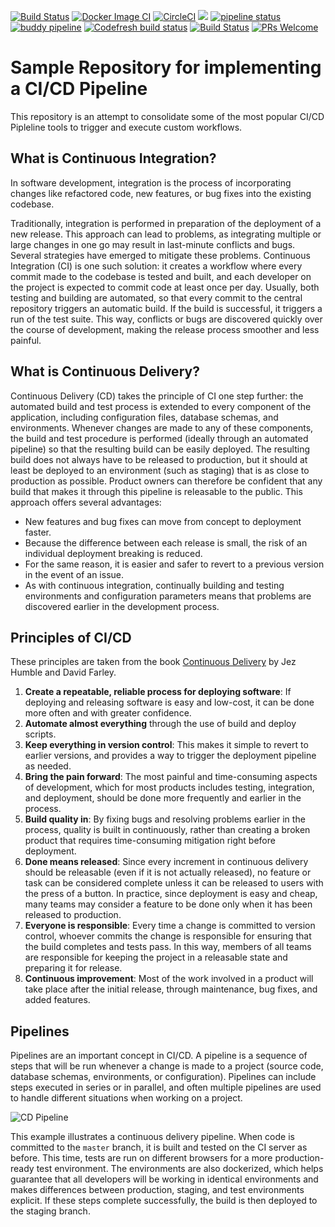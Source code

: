 [![Build Status](https://app.travis-ci.com/dhomane/ci-cd-pipeline.svg?branch=master)](https://app.travis-ci.com/dhomane/ci-cd-pipeline)  [![Docker Image CI](https://github.com/dhomane/ci-cd-pipeline/actions/workflows/docker-image.yml/badge.svg?branch=master)](https://github.com/dhomane/ci-cd-pipeline/actions/workflows/docker-image.yml)  [![CircleCI](https://circleci.com/gh/dhomane/ci-cd-pipeline/tree/master.svg?style=svg)](https://circleci.com/gh/dhomane/ci-cd-pipeline/tree/master)  ![](https://codebuild.us-east-1.amazonaws.com/badges?uuid=eyJlbmNyeXB0ZWREYXRhIjoiaGdkQ3IyWk8rdjg2WUVlMTJ3N3FQZk85aVB0eGM0R2x3OEJ3U1FrVEs5OTNUUVlrVURDajkxZW1xMzkrRzVFOTNlZFp4V0IxSkkrMTM1V05kT1Y0NlhjPSIsIml2UGFyYW1ldGVyU3BlYyI6ImgyVGMvQXpwY1JSOWl1VG4iLCJtYXRlcmlhbFNldFNlcmlhbCI6MX0%3D&branch=main)  [![pipeline status](https://gitlab.com/dhomane/ci-cd-pipeline/badges/master/pipeline.svg)](https://gitlab.com/dhomane/ci-cd-pipeline/-/commits/master)  [![buddy pipeline](https://app.buddy.works/dhomane/ci-cd-pipeline/pipelines/pipeline/385802/badge.svg?token=25080b42f7bc1405d7ce384db120d5994267c5120df44a0f4258765949a65658 "buddy pipeline")](https://app.buddy.works/dhomane/ci-cd-pipeline/pipelines/pipeline/385802)  [![Codefresh build status]( https://g.codefresh.io/api/badges/pipeline/dhomane/CI%2FCD%20Project%2Fci-cd-pipeline-new?type=cf-1&key=eyJhbGciOiJIUzI1NiJ9.NjEyMWMyYThiNzk0Zjc3YTEwYmJkMzg0.z73WSEI7fc4Pq-UO6acfTfzsD3nb5HX9xVqcCKlvLlo)]( https://g.codefresh.io/pipelines/edit/new/builds?id=6259668e05842aa7befb029b&pipeline=ci-cd-pipeline-new&projects=CI%2FCD%20Project&projectId=6252f6f0402b89a050cefdc7)  [![Build Status](https://dhomane.semaphoreci.com/badges/ci-cd-pipeline/branches/master.svg)](https://dhomane.semaphoreci.com/projects/ci-cd-pipeline)  [![PRs Welcome](https://img.shields.io/badge/PRs-welcome-brightgreen.svg?style=flat-square)](https://makeapullrequest.com)



# Sample Repository for implementing a CI/CD Pipeline

This repository is an attempt to consolidate some of the most popular CI/CD Pipleline tools to trigger and execute custom workflows.

## What is Continuous Integration?

In software development, integration is the process of incorporating changes like refactored code, new features, or bug fixes into the existing codebase.

Traditionally, integration is performed in preparation of the deployment of a new release. This approach can lead to problems, as integrating multiple or large changes in one go may result in last-minute conflicts and bugs. Several strategies have emerged to mitigate these problems. Continuous Integration (CI) is one such solution: it creates a workflow where every commit made to the codebase is tested and built, and each developer on the project is expected to commit code at least once per day. Usually, both testing and building are automated, so that every commit to the central repository triggers an automatic build. If the build is successful, it triggers a run of the test suite. This way, conflicts or bugs are discovered quickly over the course of development, making the release process smoother and less painful.

## What is Continuous Delivery?

Continuous Delivery (CD) takes the principle of CI one step further: the automated build and test process is extended to every component of the application, including configuration files, database schemas, and environments. Whenever changes are made to any of these components, the build and test procedure is performed (ideally through an automated pipeline) so that the resulting build can be easily deployed. The resulting build does not always have to be released to production, but it should at least be deployed to an environment (such as staging) that is as close to production as possible. Product owners can therefore be confident that any build that makes it through this pipeline is releasable to the public. This approach offers several advantages:

  - New features and bug fixes can move from concept to deployment faster.
  - Because the difference between each release is small, the risk of an individual deployment breaking is reduced.
  - For the same reason, it is easier and safer to revert to a previous version in the event of an issue.
  - As with continuous integration, continually building and testing environments and configuration parameters means that problems are discovered earlier in the development process.

## Principles of CI/CD

These principles are taken from the book [Continuous Delivery](http://www.informit.com/store/continuous-delivery-reliable-software-releases-through-9780321601919) by Jez Humble and David Farley.

1.  **Create a repeatable, reliable process for deploying software**: If deploying and releasing software is easy and low-cost, it can be done more often and with greater confidence.
2.  **Automate almost everything** through the use of build and deploy scripts.
3.  **Keep everything in version control**: This makes it simple to revert to earlier versions, and provides a way to trigger the deployment pipeline as needed.
4.  **Bring the pain forward**: The most painful and time-consuming aspects of development, which for most products includes testing, integration, and deployment, should be done more frequently and earlier in the process.
5.  **Build quality in**: By fixing bugs and resolving problems earlier in the process, quality is built in continuously, rather than creating a broken product that requires time-consuming mitigation right before deployment.
6.  **Done means released**: Since every increment in continuous delivery should be releasable (even if it is not actually released), no feature or task can be considered complete unless it can be released to users with the press of a button. In practice, since deployment is easy and cheap, many teams may consider a feature to be done only when it has been released to production.
7.  **Everyone is responsible**: Every time a change is committed to version control, whoever commits the change is responsible for ensuring that the build completes and tests pass. In this way, members of all teams are responsible for keeping the project in a releasable state and preparing it for release.
8.  **Continuous improvement**: Most of the work involved in a product will take place after the initial release, through maintenance, bug fixes, and added features.

## Pipelines

Pipelines are an important concept in CI/CD. A pipeline is a sequence of steps that will be run whenever a change is made to a project (source code, database schemas, environments, or configuration). Pipelines can include steps executed in series or in parallel, and often multiple pipelines are used to handle different situations when working on a project.

![CD Pipeline](ci-cd-pipeline.png "Most Popular CI/CD Tools.")

This example illustrates a continuous delivery pipeline. When code is committed to the `master` branch, it is built and tested on the CI server as before. This time, tests are run on different browsers for a more production-ready test environment. The environments are also dockerized, which helps guarantee that all developers will be working in identical environments and makes differences between production, staging, and test environments explicit. If these steps complete successfully, the build is then deployed to the staging branch.
